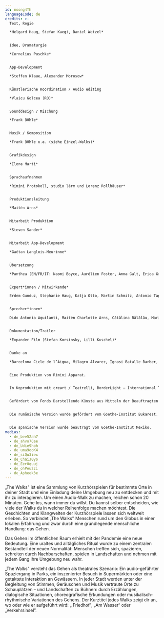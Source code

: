 ```yaml
---
id: noong4Th
languageCode: de
credits: >-
  Text, Regie

  *Helgard Haug, Stefan Kaegi, Daniel Wetzel*


  Idee, Dramaturgie

  *Cornelius Puschke*


  App-Development

  *Steffen Klaue, Alexander Morosow*


  Künstlerische Koordination / Audio editing

  *Vlaicu Golcea (RO)*


  Sounddesign / Mischung

  *Frank Böhle*


  Musik / Komposition

  *Frank Böhle u.a. (siehe Einzel-Walks)*


  Grafikdesign

  *Ilona Marti*


  Sprachaufnahmen

  *Rimini Protokoll, studio lärm und Lorenz Rollhäuser*


  Produktionsleitung

  *Maitén Arns*


  Mitarbeit Produktion

  *Steven Sander*


  Mitarbeit App-Development

  *Gaétan Langlois-Meurinne*


  Übersetzung

  *Panthea (EN/FR/IT: Naomi Boyce, Aurélien Foster, Anna Galt, Erica Grossi, Vivian Ia, Adrien Leroux, Lianna Mark, Samuel Petit, Yanik Riedo, Lorenzo de Sabbata), Ondine Cristina Dascălița & Adina Olaru (RO), Alexander Schmiedel (ES)*


  Expert*innen / Mitwirkende*

  Erdem Gunduz, Stephanie Haug, Katja Otto, Martin Schmitz, Antonio Tagliarini*


  Sprecher*innen*

  Dido Antonia Aquilanti, Maitén Charlotte Arns, Cătălina Bălălău, Maria Bărbulescu, Bente Bausum, Melanie Baxter-Jones, Vlad Bîrzanu, Rosario Bona, Liliana Bong-Schmidt, Lena Bruun Bondeson, Lène Calvez, Nicholas Cațianis, Maïmouna Coulibaly, Luisa Devins, Paul Dunca/Paula Dunker, Noa Eleodori, Paolo Eleodori, María García Beato, Carmen Ghiurco, Margot Gödrös, María Magdalena González Atao, Melissa Holroyd, Christiane Hommelsheim, Stéphane Hugel, Timur Isik, Mmakgosi Kgabi, Lara Körte, Koffi Kra, Alexandra Lauck, Max Lechat, Nicoleta Lefter, Joshua Lerner, Daniela Lucato, Georgia Măciuceanu, Steve Mekoudja, Conrad Mericoffer, Mela Mihai, Lara-Sophie Milagro, Gabriela Pîrlițeanu, Alina Rotaru, Juan Sáenz de Tejada Urruzola, Silvia Sassetti, Ausencio Serrano Garcia, Simonetta Solder, Kamran Sorusch, Antonio Tagliarini, Lucie Zelger*


  Dokumentation/Trailer

  *Expander Film (Stefan Korsinsky, Lilli Kuschel)*


  Danke an

  *Barcelona Cicle de l’Aigua, Milagro Alvarez, Ignasi Batalle Barber, Aljoscha Begrich, Peter Breitenbach, Andreas Fischbach, Jannis Grimm (Institut für Protest und Bewegungsforschung), Ant Hampton, Lilli Kuschel, Dima Levytskyi, Jan Meuel, Barbara Morgenstern, Niki Neecke (Jardin Sonore), Ricardo Sarmiento, Hilla Steinert, Enric Tello, Valentin Wetzel, Zoï Wetzel, Gustavo Ramon Wilhelmi*


  Eine Produktion von Rimini Apparat.


  In Koproduktion mit creart / Teatrelli, BorderLight – International Theatre + Fringe Festival Cleveland, European Forum Alpbach, Fondazione Armonie d’Arte, HAU – Hebbel am Ufer, Hellerau – Europäisches Zentrum der Künste, Internationales Sommerfestival Kampnagel, Zona K, Festival PERSPECTIVES.


  Gefördert vom Fonds Darstellende Künste aus Mitteln der Beauftragten der Bundesregierung für Kultur und Medien und der Senatsverwaltung für Kultur und Europa.


  Die rumänische Version wurde gefördert vom Goethe-Institut Bukarest.


  Die spanische Version wurde beautragt vom Goethe-Institut Mexiko.
medias:
  - de_bee5Zah7
  - de_ahvo7Cee
  - de_Udie9hoh
  - de_uma9ooK4
  - de_siQu3iex
  - de_ChaiJ0yo
  - de_Eer0quuj
  - de_ohPeu2zi
  - de_Apheek3e
---
```

„The Walks" ist eine Sammlung von Kurzhörspielen für bestimmte Orte in deiner Stadt und eine Einladung deine Umgebung neu zu entdecken und mit ihr zu interagieren.
Um einen Audio-Walk zu machen, reichen schon 20 Minuten. Gehe los, wann immer du willst. Du kannst selber entscheiden, wie viele der Walks du in welcher Reihenfolge machen möchtest.
Die Geschichten und Klangwelten der Kurzhörspiele lassen sich weltweit erleben. So verbindet „The Walks" Menschen rund um den Globus in einer lokalen Erfahrung und zwar durch eine grundlegende menschliche Handlung: das Gehen.

Das Gehen im öffentlichen Raum erhielt mit der Pandemie eine neue Bedeutung. Eine uraltes und alltägliches Ritual wurde zu einem zentralen Bestandteil der neuen Normalität: Menschen treffen sich, spazieren, schreiten durch Nachbarschaften, spielen in Landschaften und nehmen mit jedem Gang ihre Umgebung neu wahr.

„The Walks" versteht das Gehen als theatrales Szenario: Ein audio-geführter Spaziergang in Parks, ein inszenierter Besuch in Supermärkten oder eine getaktete Interaktion an Gewässern. In jeder Stadt werden unter der Begleitung von Stimmen, Geräuschen und Musik vertraute Orte zu Schauplätzen – und Landschaften zu Bühnen: durch Erzählungen, dialogische Situationen, choreografische Erkundungen oder musikalisch-rhythmische Variationen des Gehens. Der Kurztitel jedes Walks zeigt dir an, wo oder wie er aufgeführt wird: „ Friedhof", „Am Wasser“ oder „Verkehrsinsel”.